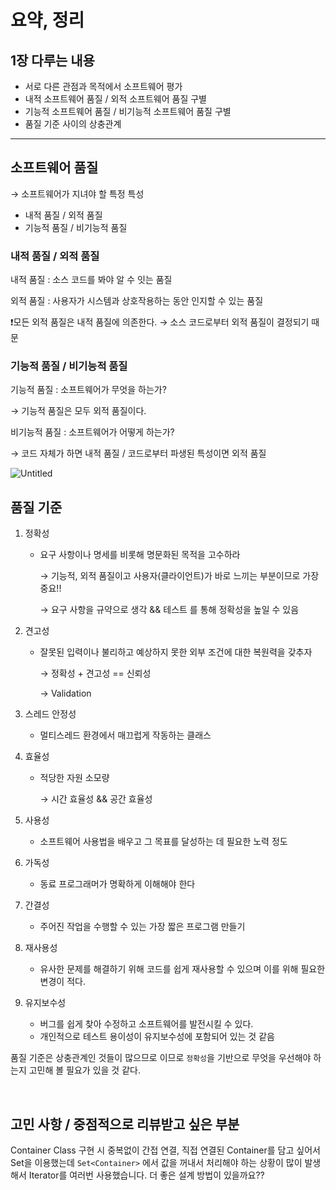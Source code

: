 # 요약, 정리 

## 1장 다루는 내용

- 서로 다른 관점과 목적에서 소프트웨어 평가
- 내적 소프트웨어 품질 / 외적 소프트웨어 품질 구별
- 기능적 소프트웨어 품질 / 비기능적 소프트웨어 품질 구별
- 품질 기준 사이의 상충관계

---

## 소프트웨어 품질

→ 소프트웨어가 지녀야 할 특정 특성

- 내적 품질 / 외적 품질
- 기능적 품질 / 비기능적 품질

### 내적 품질 / 외적 품질

내적 품질 : 소스 코드를 봐야 알 수 잇는 품질

외적 품질 : 사용자가 시스템과 상호작용하는 동안 인지할 수 있는 품질

❗모든 외적 품질은 내적 품질에 의존한다. → 소스 코드로부터 외적 품질이 결정되기 때문

### 기능적 품질 / 비기능적 품질

기능적 품질 : 소프트웨어가 무엇을 하는가?

→ 기능적 품질은 모두 외적 품질이다.

비기능적 품질 : 소프트웨어가 어떻게 하는가?

→ 코드 자체가 하면 내적 품질 / 코드로부터 파생된 특성이면 외적 품질

![Untitled](https://s3.us-west-2.amazonaws.com/secure.notion-static.com/1f12c48d-9791-4f7d-b48d-7a4543fed998/Untitled.png?X-Amz-Algorithm=AWS4-HMAC-SHA256&X-Amz-Content-Sha256=UNSIGNED-PAYLOAD&X-Amz-Credential=AKIAT73L2G45EIPT3X45%2F20220114%2Fus-west-2%2Fs3%2Faws4_request&X-Amz-Date=20220114T164552Z&X-Amz-Expires=86400&X-Amz-Signature=9d596b1fb6ad56203cf1f52433bc98225c52950789cb598518fba6c10509613f&X-Amz-SignedHeaders=host&response-content-disposition=filename%20%3D%22Untitled.png%22&x-id=GetObject)

## 품질 기준

1. 정확성
    - 요구 사항이나 명세를 비롯해 명문화된 목적을 고수하라

      → 기능적, 외적 품질이고 사용자(클라이언트)가 바로 느끼는 부분이므로 가장 중요!!

      → 요구 사항을 규약으로 생각 && 테스트 를 통해 정확성을 높일 수 있음

2. 견고성
    - 잘못된 입력이나 불리하고 예상하지 못한 외부 조건에 대한 복원력을 갖추자

      → 정확성 + 견고성 == 신뢰성

      → Validation

3. 스레드 안정성
    - 멀티스레드 환경에서 매끄럽게 작동하는 클래스
4. 효율성
    - 적당한 자원 소모량

      → 시간 효율성 && 공간 효율성

5. 사용성
    - 소프트웨어 사용법을 배우고 그 목표를 달성하는 데 필요한 노력 정도
6. 가독성
    - 동료 프로그래머가 명확하게 이해해야 한다
7. 간결성
    - 주어진 작업을 수행할 수 있는 가장 짧은 프로그램 만들기
8. 재사용성
    - 유사한 문제를 해결하기 위해 코드를 쉽게 재사용할 수 있으며 이를 위해 필요한 변경이 적다.
9. 유지보수성
    - 버그를 쉽게 찾아 수정하고 소프트웨어를 발전시킬 수 있다.
    - 개인적으로 테스트 용이성이 유지보수성에 포함되어 있는 것 같음

품질 기준은 상충관계인 것들이 많으므로 이므로 `정확성`을 기반으로 무엇을 우선해야 하는지 고민해 볼 필요가 있을 것 같다.


<br>

## 고민 사항 / 중점적으로 리뷰받고 싶은 부분

Container Class 구현 시 중복없이 간접 연결, 직접 연결된 Container를 담고 싶어서 Set을 이용했는데 `Set<Container>` 에서 값을 꺼내서 처리해야 하는 상황이 많이 발생해서 Iterator를 여러번 사용했습니다. 더 좋은 설계 방법이 있을까요??

_<!-- 함께 고민해주었으면 하는 부분 -->_
